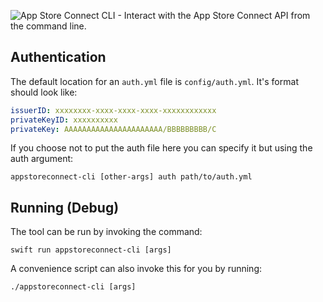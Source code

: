 ![App Store Connect CLI - Interact with the App Store Connect API from the command line.](https://user-images.githubusercontent.com/1712450/77729642-4c204080-7053-11ea-9c0b-e21218c70c8c.png)


## Authentication
The default location for an `auth.yml` file is `config/auth.yml`. It's format should look like:

```yml
issuerID: xxxxxxxx-xxxx-xxxx-xxxx-xxxxxxxxxxxx
privateKeyID: xxxxxxxxxx
privateKey: AAAAAAAAAAAAAAAAAAAAAA/BBBBBBBBB/C
```

If you choose not to put the auth file here you can specify it but using the auth argument:

`appstoreconnect-cli [other-args] auth path/to/auth.yml`

## Running (Debug)
The tool can be run by invoking the command:

`swift run appstoreconnect-cli [args]`

A convenience script can also invoke this for you by running:

`./appstoreconnect-cli [args]`